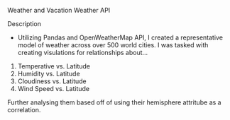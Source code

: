 Weather and Vacation Weather API 

Description
- Utilizing Pandas and OpenWeatherMap API, I created a representative model of weather across over 500 world cities. I was tasked with creating visulations for relationships about...

1. Temperative vs. Latitude
2. Humidity vs. Latitude
3. Cloudiness vs. Latitude
4. Wind Speed vs. Latitude

Further analysing them based off of using their hemisphere attritube as a correlation. 

